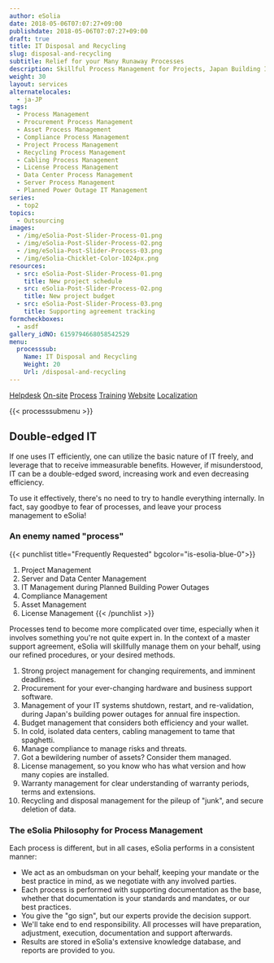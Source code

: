 ```yaml
---
author: eSolia
date: 2018-05-06T07:07:27+09:00
publishdate: 2018-05-06T07:07:27+09:00
draft: true
title: IT Disposal and Recycling
slug: disposal-and-recycling
subtitle: Relief for your Many Runaway Processes
description: Skillful Process Management for Projects, Japan Building Inspection Power Outages, Procurement, Asset Mgt, Compliance, Upgrade or any other IT or business processes. - from eSolia Inc.
weight: 30
layout: services
alternatelocales:
  - ja-JP
tags:
  - Process Management
  - Procurement Process Management
  - Asset Process Management
  - Compliance Process Management
  - Project Process Management
  - Recycling Process Management
  - Cabling Process Management
  - License Process Management
  - Data Center Process Management
  - Server Process Management
  - Planned Power Outage IT Management
series:
  - top2
topics:
  - Outsourcing
images:
  - /img/eSolia-Post-Slider-Process-01.png
  - /img/eSolia-Post-Slider-Process-02.png
  - /img/eSolia-Post-Slider-Process-03.png
  - /img/eSolia-Chicklet-Color-1024px.png
resources:
  - src: eSolia-Post-Slider-Process-01.png
    title: New project schedule
  - src: eSolia-Post-Slider-Process-02.png
    title: New project budget
  - src: eSolia-Post-Slider-Process-03.png
    title: Supporting agreement tracking
formcheckboxes:
  - asdf
gallery_idNO: 6159794668058542529
menu:
  processsub:
    Name: IT Disposal and Recycling
    Weight: 20
    Url: /disposal-and-recycling
---
```


<div class="buttons has-addons is-hidden-tablet">
  <a class="button" href="/outsourcing"><span class="icon"><i class="fas fa-anchor"></i></span></a>
  <a class="button" href="/helpdesk">Helpdesk</a>
  <a class="button" href="/on-site">On-site</a>
  <a class="button is-active" href="/process">Process</a>
  <a class="button" href="/training">Training</a>
  <a class="button" href="/website-design">Website</a>
  <a class="button" href="/localization">Localization</a>
</div>

{{< processsubmenu >}}

## Double-edged IT

If one uses IT efficiently, one can utilize the basic nature of IT freely, and leverage that to receive immeasurable benefits. However, if misunderstood, IT can be a double-edged sword, increasing work and even decreasing efficiency.

To use it effectively, there's no need to try to handle everything internally. In fact, say goodbye to fear of processes, and leave your process management to eSolia!

### An enemy named "process"

{{< punchlist title="Frequently Requested" bgcolor="is-esolia-blue-0">}}
1. Project Management
1. Server and Data Center Management
1. IT Management during Planned Building Power Outages 
1. Compliance Management
1. Asset Management
1. License Management
{{< /punchlist >}}

Processes tend to become more complicated over time, especially when it involves something you're not quite expert in. In the context of a master support agreement, eSolia will skillfully manage them on your behalf, using our refined procedures, or your desired methods.

1. Strong project management for changing requirements, and imminent deadlines.
1. Procurement for your ever-changing hardware and business support software.
1. Management of your IT systems shutdown, restart, and re-validation, during Japan's building power outages for annual fire inspection.
1. Budget management that considers both efficiency and your wallet.
1. In cold, isolated data centers, cabling management to tame that spaghetti.
1. Manage compliance to manage risks and threats.
1. Got a bewildering number of assets? Consider them managed.  
1. License management, so you know who has what version and how many copies are installed.
1. Warranty management for clear understanding of warranty periods, terms and extensions.
1. Recycling and disposal management for the pileup of "junk", and secure deletion of data.

### The eSolia Philosophy for Process Management

Each process is different, but in all cases, eSolia performs in a consistent manner:

* We act as an ombudsman on your behalf, keeping your mandate or the best practice in mind, as we negotiate with any involved parties.
* Each process is performed with supporting documentation as the base, whether that documentation is your standards and mandates, or our best practices.
* You give the "go sign", but our experts provide the decision support.
* We'll take end to end responsibility. All processes will have preparation, adjustment, execution, documentation and support afterwards.
* Results are stored in eSolia's extensive knowledge database, and reports are provided to you.
